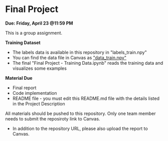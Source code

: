 # Final Project

**Due: Friday, April 23 @11:59 PM**

This is a group assignment.

**Training Dataset**
* The labels data is available in this repository in "labels_train.npy"
* You can find the data file in Canvas as ["data_train.npy"](https://ufl.instructure.com/courses/415444/files/folder/Final%20Project)
* The final "Final Project - Training Data.ipynb" reads the training data and visualizes some examples

**Material Due**
* Final report
* Code implementation
* README file - you must edit this README.md file with the details listed in the Project Description

All materials should be pushed to this repository. Only one team member needs to submit the reposiroty link to Canvas.
* In addition to the repository URL, please also upload the report to Canvas.
